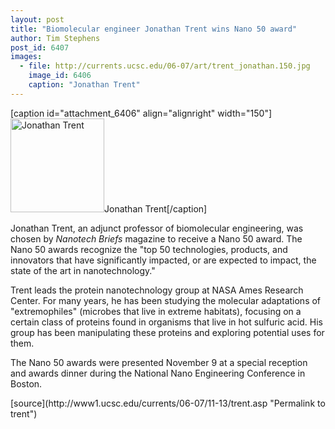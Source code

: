 ```yaml
---
layout: post
title: "Biomolecular engineer Jonathan Trent wins Nano 50 award"
author: Tim Stephens
post_id: 6407
images:
  - file: http://currents.ucsc.edu/06-07/art/trent_jonathan.150.jpg
    image_id: 6406
    caption: "Jonathan Trent"
---
```


[caption id="attachment_6406" align="alignright" width="150"]<a href="http://localhost/mysite/wp-content/uploads/2006/11/trent_jonathan.150.jpg"><img class="size-full wp-image-6406" src="http://localhost/mysite/wp-content/uploads/2006/11/trent_jonathan.150.jpg" alt="Jonathan Trent" width="150" height="150" /></a>Jonathan Trent[/caption]
<a name="content" id="content"></a>
<p>
  Jonathan Trent, an adjunct professor of biomolecular engineering, was chosen by <i>Nanotech Briefs</i> magazine to receive a Nano 50 award. The Nano 50 awards recognize the "top 50 technologies, products, and innovators that have significantly impacted, or are expected to impact, the state of the art in nanotechnology."
</p>
<p>
  Trent leads the protein nanotechnology group at NASA Ames Research Center. For many years, he has been studying the molecular adaptations of "extremophiles" (microbes that live in extreme habitats), focusing on a certain class of proteins found in organisms that live in hot sulfuric acid. His group has been manipulating these proteins and exploring potential uses for them.
</p>
<p>
  The Nano 50 awards were presented November 9 at a special reception and awards dinner during the National Nano Engineering Conference in Boston.<br>
</p>
[source](http://www1.ucsc.edu/currents/06-07/11-13/trent.asp "Permalink to trent")
